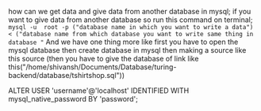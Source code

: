 how can we get data and give data from another database in mysql;
if you want to give data from another database so
run this command on terminal;
`mysql -u  root -p ("database name in which you want to write a data") < ("database name from which database you want to write same thing in database "`
And we have one thing more
like first you have to open the mysql database
then create database in mysql 
then making a source like this 
source (then you have to give the database of link like this("/home/shivansh/Documents/Database/turing-backend/database/tshirtshop.sql"))




ALTER USER 'username'@'localhost' IDENTIFIED WITH mysql_native_password BY 'password';

